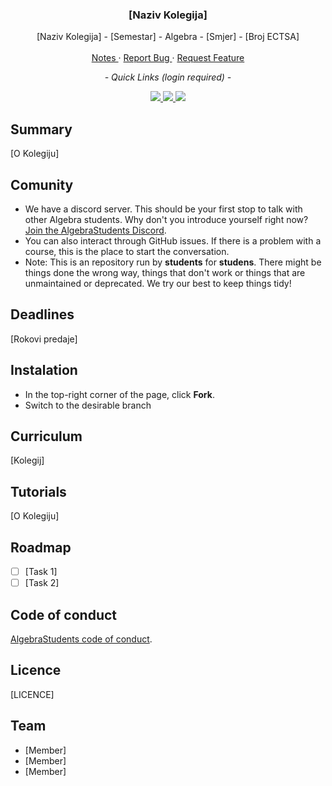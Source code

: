 <div align="center">
	<h3 align="center">[Naziv Kolegija]</h3>
	<p align="center">
		[Naziv Kolegija] - [Semestar] - Algebra - [Smjer] - [Broj ECTSA]
		<br />
		<br />
		<a href="">
			Notes
		</a>
		<span> · </span>
		<a href="https://github.com/AlgebraStudentCollab/course-template/issues">
			Report Bug
		</a>
		<span> · </span>
		<a  href="https://github.com/AlgebraStudentCollab/course-template/issues">
			Request Feature
		</a>
	</p>
</div>

<div align='center'>
	<p align="center"><em>- Quick Links (login required) -</em></p>
	<a href="[Do Predmeta]">
	<img src='https://img.shields.io/badge/infoeduka-blue?style=for-the-badge'>
	</a>
	<a  href="mailto:[Kontakt Mail]">
	<img src='https://img.shields.io/badge/contact-green?style=for-the-badge'>
	</a>
	<a  href="[Do Prisustva]">
	<img src='https://img.shields.io/badge/attendence-red?style=for-the-badge'>
	</a>
</div>

## Summary

[O Kolegiju]


## Comunity

- We have a discord server. This should be your first stop to talk with other Algebra students. Why don't you introduce yourself right now? [Join the AlgebraStudents Discord](https://discord.gg/[]).
- You can also interact through GitHub issues. If there is a problem with a course, this is the place to start the conversation.
- Note: This is an repository run by **students** for **studens**. There might be things done the wrong way, things that don't work or things that are unmaintained or deprecated. We try our best to keep things tidy!


## Deadlines

[Rokovi predaje]


## Instalation

- In the top-right corner of the page, click **Fork**.
- Switch to the desirable branch


## Curriculum

[Kolegij]


## Tutorials

[O Kolegiju]


## Roadmap

- [ ] [Task 1]
- [ ] [Task 2]

## Code of conduct

[AlgebraStudents code of conduct](https://github.com/AlgebraStudentCollab/code-of-conduct).

## Licence

[LICENCE]
 

## Team

- [Member]
- [Member]
- [Member]
